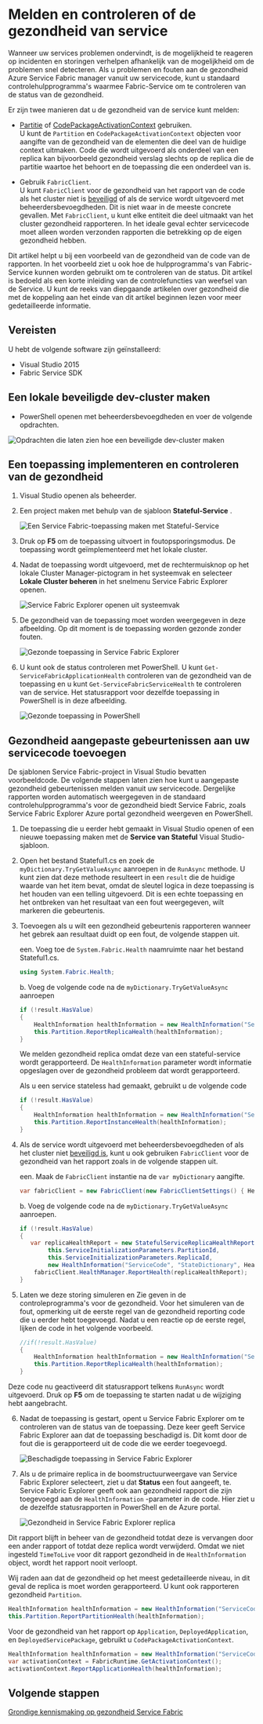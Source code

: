 <properties
   pageTitle="Rapporteren en controleren met Azure Service Fabric | Microsoft Azure"
   description="Informatie over het statusrapporten verzenden vanuit uw servicecode en de gezondheid van uw service te controleren met behulp van de controleprogramma's van gezondheid waarmee Azure Service Fabric."
   services="service-fabric"
   documentationCenter=".net"
   authors="toddabel"
   manager="mfussell"
   editor=""/>

<tags
   ms.service="service-fabric"
   ms.devlang="dotnet"
   ms.topic="article"
   ms.tgt_pltfrm="NA"
   ms.workload="NA"
   ms.date="09/06/2016"
   ms.author="toddabel"/>

# <a name="report-and-check-service-health"></a>Melden en controleren of de gezondheid van service
Wanneer uw services problemen ondervindt, is de mogelijkheid te reageren op incidenten en storingen verhelpen afhankelijk van de mogelijkheid om de problemen snel detecteren. Als u problemen en fouten aan de gezondheid Azure Service Fabric manager vanuit uw servicecode, kunt u standaard controlehulpprogramma's waarmee Fabric-Service om te controleren van de status van de gezondheid.

Er zijn twee manieren dat u de gezondheid van de service kunt melden:

- [Partitie](https://msdn.microsoft.com/library/system.fabric.istatefulservicepartition.aspx) of [CodePackageActivationContext](https://msdn.microsoft.com/library/system.fabric.codepackageactivationcontext.aspx) gebruiken.  
U kunt de `Partition` en `CodePackageActivationContext` objecten voor aangifte van de gezondheid van de elementen die deel van de huidige context uitmaken. Code die wordt uitgevoerd als onderdeel van een replica kan bijvoorbeeld gezondheid verslag slechts op de replica die de partitie waartoe het behoort en de toepassing die een onderdeel van is.

- Gebruik `FabricClient`.   
U kunt `FabricClient` voor de gezondheid van het rapport van de code als het cluster niet is [beveiligd](service-fabric-cluster-security.md) of als de service wordt uitgevoerd met beheerdersbevoegdheden. Dit is niet waar in de meeste concrete gevallen. Met `FabricClient`, u kunt elke entiteit die deel uitmaakt van het cluster gezondheid rapporteren. In het ideale geval echter servicecode moet alleen worden verzonden rapporten die betrekking op de eigen gezondheid hebben.

Dit artikel helpt u bij een voorbeeld van de gezondheid van de code van de rapporten. In het voorbeeld ziet u ook hoe de hulpprogramma's van Fabric-Service kunnen worden gebruikt om te controleren van de status. Dit artikel is bedoeld als een korte inleiding van de controlefuncties van weefsel van de Service. U kunt de reeks van diepgaande artikelen over gezondheid die met de koppeling aan het einde van dit artikel beginnen lezen voor meer gedetailleerde informatie.

## <a name="prerequisites"></a>Vereisten
U hebt de volgende software zijn geïnstalleerd:

   * Visual Studio 2015
   * Fabric Service SDK

## <a name="to-create-a-local-secure-dev-cluster"></a>Een lokale beveiligde dev-cluster maken
- PowerShell openen met beheerdersbevoegdheden en voer de volgende opdrachten.

![Opdrachten die laten zien hoe een beveiligde dev-cluster maken](./media/service-fabric-diagnostics-how-to-report-and-check-service-health/create-secure-dev-cluster.png)

## <a name="to-deploy-an-application-and-check-its-health"></a>Een toepassing implementeren en controleren van de gezondheid

1. Visual Studio openen als beheerder.

2. Een project maken met behulp van de sjabloon **Stateful-Service** .

    ![Een Service Fabric-toepassing maken met Stateful-Service](./media/service-fabric-diagnostics-how-to-report-and-check-service-health/create-stateful-service-application-dialog.png)

3. Druk op **F5** om de toepassing uitvoert in foutopsporingsmodus. De toepassing wordt geïmplementeerd met het lokale cluster.

4. Nadat de toepassing wordt uitgevoerd, met de rechtermuisknop op het lokale Cluster Manager-pictogram in het systeemvak en selecteer **Lokale Cluster beheren** in het snelmenu Service Fabric Explorer openen.

    ![Service Fabric Explorer openen uit systeemvak](./media/service-fabric-diagnostics-how-to-report-and-check-service-health/LaunchSFX.png)

5. De gezondheid van de toepassing moet worden weergegeven in deze afbeelding. Op dit moment is de toepassing worden gezonde zonder fouten.

    ![Gezonde toepassing in Service Fabric Explorer](./media/service-fabric-diagnostics-how-to-report-and-check-service-health/sfx-healthy-app.png)

6. U kunt ook de status controleren met PowerShell. U kunt ```Get-ServiceFabricApplicationHealth``` controleren van de gezondheid van de toepassing en u kunt ```Get-ServiceFabricServiceHealth``` te controleren van de service. Het statusrapport voor dezelfde toepassing in PowerShell is in deze afbeelding.

    ![Gezonde toepassing in PowerShell](./media/service-fabric-diagnostics-how-to-report-and-check-service-health/ps-healthy-app-report.png)

## <a name="to-add-custom-health-events-to-your-service-code"></a>Gezondheid aangepaste gebeurtenissen aan uw servicecode toevoegen
De sjablonen Service Fabric-project in Visual Studio bevatten voorbeeldcode. De volgende stappen laten zien hoe kunt u aangepaste gezondheid gebeurtenissen melden vanuit uw servicecode. Dergelijke rapporten worden automatisch weergegeven in de standaard controlehulpprogramma's voor de gezondheid biedt Service Fabric, zoals Service Fabric Explorer Azure portal gezondheid weergeven en PowerShell.

1. De toepassing die u eerder hebt gemaakt in Visual Studio openen of een nieuwe toepassing maken met de **Service van Stateful** Visual Studio-sjabloon.

2. Open het bestand Stateful1.cs en zoek de `myDictionary.TryGetValueAsync` aanroepen in de `RunAsync` methode. U kunt zien dat deze methode resulteert in een `result` die de huidige waarde van het item bevat, omdat de sleutel logica in deze toepassing is het houden van een telling uitgevoerd. Dit is een echte toepassing en het ontbreken van het resultaat van een fout weergegeven, wilt markeren die gebeurtenis.

3. Toevoegen als u wilt een gezondheid gebeurtenis rapporteren wanneer het gebrek aan resultaat duidt op een fout, de volgende stappen uit.

    een. Voeg toe de `System.Fabric.Health` naamruimte naar het bestand Stateful1.cs.

    ```csharp
    using System.Fabric.Health;
    ```

    b. Voeg de volgende code na de `myDictionary.TryGetValueAsync` aanroepen

    ```csharp
    if (!result.HasValue)
    {
        HealthInformation healthInformation = new HealthInformation("ServiceCode", "StateDictionary", HealthState.Error);
        this.Partition.ReportReplicaHealth(healthInformation);
    }
    ```
    We melden gezondheid replica omdat deze van een stateful-service wordt gerapporteerd. De `HealthInformation` parameter wordt informatie opgeslagen over de gezondheid probleem dat wordt gerapporteerd.

    Als u een service stateless had gemaakt, gebruikt u de volgende code

    ```csharp
    if (!result.HasValue)
    {
        HealthInformation healthInformation = new HealthInformation("ServiceCode", "StateDictionary", HealthState.Error);
        this.Partition.ReportInstanceHealth(healthInformation);
    }
    ```

4. Als de service wordt uitgevoerd met beheerdersbevoegdheden of als het cluster niet [beveiligd is](service-fabric-cluster-security.md), kunt u ook gebruiken `FabricClient` voor de gezondheid van het rapport zoals in de volgende stappen uit.  

    een. Maak de `FabricClient` instantie na de `var myDictionary` aangifte.

    ```csharp
    var fabricClient = new FabricClient(new FabricClientSettings() { HealthReportSendInterval = TimeSpan.FromSeconds(0) });
    ```

    b. Voeg de volgende code na de `myDictionary.TryGetValueAsync` aanroepen.

    ```csharp
    if (!result.HasValue)
    {
       var replicaHealthReport = new StatefulServiceReplicaHealthReport(
            this.ServiceInitializationParameters.PartitionId,
            this.ServiceInitializationParameters.ReplicaId,
            new HealthInformation("ServiceCode", "StateDictionary", HealthState.Error));
        fabricClient.HealthManager.ReportHealth(replicaHealthReport);
    }
    ```

5. Laten we deze storing simuleren en Zie geven in de controleprogramma's voor de gezondheid. Voor het simuleren van de fout, opmerking uit de eerste regel van de gezondheid reporting code die u eerder hebt toegevoegd. Nadat u een reactie op de eerste regel, lijken de code in het volgende voorbeeld.

    ```csharp
    //if(!result.HasValue)
    {
        HealthInformation healthInformation = new HealthInformation("ServiceCode", "StateDictionary", HealthState.Error);
        this.Partition.ReportReplicaHealth(healthInformation);
    }
    ```
 Deze code nu geactiveerd dit statusrapport telkens `RunAsync` wordt uitgevoerd. Druk op **F5** om de toepassing te starten nadat u de wijziging hebt aangebracht.

6. Nadat de toepassing is gestart, opent u Service Fabric Explorer om te controleren van de status van de toepassing. Deze keer geeft Service Fabric Explorer aan dat de toepassing beschadigd is. Dit komt door de fout die is gerapporteerd uit de code die we eerder toegevoegd.

    ![Beschadigde toepassing in Service Fabric Explorer](./media/service-fabric-diagnostics-how-to-report-and-check-service-health/sfx-unhealthy-app.png)

7. Als u de primaire replica in de boomstructuurweergave van Service Fabric Explorer selecteert, ziet u dat **Status** een fout aangeeft, te. Service Fabric Explorer geeft ook aan gezondheid rapport die zijn toegevoegd aan de `HealthInformation` -parameter in de code. Hier ziet u de dezelfde statusrapporten in PowerShell en de Azure portal.

    ![Gezondheid in Service Fabric Explorer replica](./media/service-fabric-diagnostics-how-to-report-and-check-service-health/replica-health-error-report-sfx.png)

Dit rapport blijft in beheer van de gezondheid totdat deze is vervangen door een ander rapport of totdat deze replica wordt verwijderd. Omdat we niet ingesteld `TimeToLive` voor dit rapport gezondheid in de `HealthInformation` object, wordt het rapport nooit verloopt.

Wij raden aan dat de gezondheid op het meest gedetailleerde niveau, in dit geval de replica is moet worden gerapporteerd. U kunt ook rapporteren gezondheid `Partition`.

```csharp
HealthInformation healthInformation = new HealthInformation("ServiceCode", "StateDictionary", HealthState.Error);
this.Partition.ReportPartitionHealth(healthInformation);
```

Voor de gezondheid van het rapport op `Application`, `DeployedApplication`, en `DeployedServicePackage`, gebruikt u `CodePackageActivationContext`.

```csharp
HealthInformation healthInformation = new HealthInformation("ServiceCode", "StateDictionary", HealthState.Error);
var activationContext = FabricRuntime.GetActivationContext();
activationContext.ReportApplicationHealth(healthInformation);
```

## <a name="next-steps"></a>Volgende stappen
[Grondige kennismaking op gezondheid Service Fabric](service-fabric-health-introduction.md)
